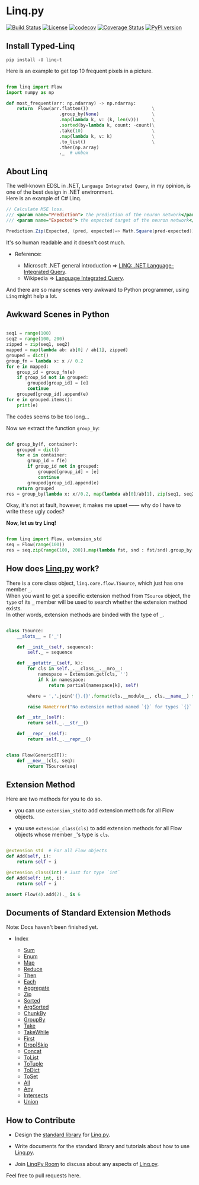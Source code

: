# Linq.py 

[![Build Status](https://travis-ci.org/Xython/Linq.py.svg?branch=typed-linq)](https://travis-ci.org/Xython/Linq.py)
[![License](https://img.shields.io/badge/license-MIT-yellow.svg)](https://github.com/Xython/Linq.py/blob/typed-linq/LICENSE)
[![codecov](https://codecov.io/gh/Xython/Linq.py/branch/typed-linq/graph/badge.svg)](https://codecov.io/gh/Xython/Linq.py)
[![Coverage Status](https://coveralls.io/repos/github/Xython/Linq.py/badge.svg?branch=typed-linq)](https://coveralls.io/github/Xython/Linq.py?branch=typed-linq)
[![PyPI version](https://img.shields.io/pypi/v/Linq.svg)](https://pypi.python.org/pypi/Linq)




## Install Typed-Linq

```
pip install -U linq-t
```

Here is an example to get top 10 frequent pixels in a picture.

```python

from linq import Flow
import numpy as np

def most_frequent(arr: np.ndarray) -> np.ndarray:
    return  Flow(arr.flatten())                        \
                    .group_by(None)                    \
                    .map(lambda k, v: (k, len(v)))     \
                    .sorted(by=lambda k, count: -count)\
                    .take(10)                          \
                    .map(lambda k, v: k)               \
                    .to_list()                         \
                    .then(np.array)
                    ._  # unbox
```


## About Linq

The well-known EDSL in .NET, `Language Integrated Query`, in my opinion, is one of the best design in .NET environment.  
Here is an example of C# Linq.  

```C#
// Calculate MSE loss.
/// <param name="Prediction"> the prediction of the neuron network</param>
/// <param name="Expected"> the expected target of the neuron network</param>

Prediction.Zip(Expected, (pred, expected)=> Math.Square(pred-expected)).Average()
```

It's so human readable and it doesn't cost much.  

- Reference:

    - Microsoft .NET general introduction => [LINQ: .NET Language-Integrated Query](https://msdn.microsoft.com/en-us/library/bb308959.aspx).
    - Wikipedia => [Language Integrated Query](https://en.wikipedia.org/wiki/Language_Integrated_Query).

And there are so many scenes very awkward to Python programmer, using `Linq` might help a lot.  

## Awkward Scenes in Python

```python

seq1 = range(100)
seq2 = range(100, 200)
zipped = zip(seq1, seq2)
mapped = map(lambda ab: ab[0] / ab[1], zipped)
grouped = dict()
group_fn = lambda x: x // 0.2
for e in mapped:
    group_id = group_fn(e)
    if group_id not in grouped:
        grouped[group_id] = [e]
        continue
    grouped[group_id].append(e)
for e in grouped.items():
    print(e)
```

The codes seems to be too long...  

Now we extract the function `group_by`:  

```python

def group_by(f, container):
    grouped = dict()
    for e in container:
        group_id = f(e)
        if group_id not in grouped:
            grouped[group_id] = [e]
            continue
        grouped[group_id].append(e)
    return grouped
res = group_by(lambda x: x//0.2, map(lambda ab[0]/ab[1], zip(seq1, seq2)))
```

Okay, it's not at fault, however, it makes me upset —— why do I have to write these ugly codes?  

**Now, let us try Linq!**

```Python

from linq import Flow, extension_std
seq = Flow(range(100))
res = seq.zip(range(100, 200)).map(lambda fst, snd : fst/snd).group_by(lambda num: num//0.2)._

```


## How does [Linq.py](https://github.com/Xython/Linq.py) work?

There is a core class object, `linq.core.flow.TSource`, which just has one member `_`.  
When you want to get a specific extension method from `TSource` object,
the `type` of its `_` member will be used to search whether the extension method exists.  
In other words, extension methods are binded with the type of `_`.

```python

class TSource:
    __slots__ = ['_']

    def __init__(self, sequence):
        self._ = sequence

    def __getattr__(self, k):
        for cls in self._.__class__.__mro__:
            namespace = Extension.get(cls, '')
            if k in namespace:
                return partial(namespace[k], self)

        where = ','.join('{}.{}'.format(cls.__module__, cls.__name__) for cls in self._.__class__.__mro__)

        raise NameError("No extension method named `{}` for types `{}`.".format(k, where))

    def __str__(self):
        return self._.__str__()

    def __repr__(self):
        return self._.__repr__()


class Flow(Generic[T]):
    def __new__(cls, seq):
        return TSource(seq)

```

## Extension Method

Here are two methods for you to do so.  

- you can use `extension_std` to add extension methods for all Flow objects.  

- you use `extension_class(cls)` to add extension methods for all Flow objects whose member `_`'s type is `cls`.

```python

@extension_std  # For all Flow objects
def Add(self, i):
    return self + i

@extension_class(int) # Just for type `int`
def Add(self: int, i):
    return self + i

assert Flow(4).add(2)._ is 6
```

## Documents of Standard Extension Methods 

Note: Docs haven't been finished yet.

- Index

    - [Sum](https://github.com/Xython/Linq.py/blob/typed-linq/docs/general.md#sum)
    - [Enum](https://github.com/Xython/Linq.py/blob/typed-linq/docs/general.md#enum)
    - [Map](https://github.com/Xython/Linq.py/blob/typed-linq/docs/general.md#map)
    - [Reduce](https://github.com/Xython/Linq.py/blob/typed-linq/docs/general.md#reduce)
    - [Then](https://github.com/Xython/Linq.py/blob/typed-linq/docs/general.md#then)
    - [Each](https://github.com/Xython/Linq.py/blob/typed-linq/docs/general.md#each)
    - [Aggregate](https://github.com/Xython/Linq.py/blob/typed-linq/docs/general.md#aggregate)
    - [Zip](https://github.com/Xython/Linq.py/blob/typed-linq/docs/general.md#zip)
    - [Sorted](https://github.com/Xython/Linq.py/blob/typed-linq/docs/general.md#sorted)
    - [ArgSorted](https://github.com/Xython/Linq.py/blob/typed-linq/docs/general.md#argsorted)
    - [ChunkBy](https://github.com/Xython/Linq.py/blob/typed-linq/docs/general.md#chunkby)
    - [GroupBy](https://github.com/Xython/Linq.py/blob/typed-linq/docs/general.md#groupby)
    - [Take](https://github.com/Xython/Linq.py/blob/typed-linq/docs/general.md#take)
    - [TakeWhile](https://github.com/Xython/Linq.py/blob/typed-linq/docs/general.md#takewhile)
    - [First](https://github.com/Xython/Linq.py/blob/typed-linq/docs/general.md#first)
    - [Drop|Skip](https://github.com/Xython/Linq.py/blob/typed-linq/docs/general.md#drop|skip)
    - [Concat](https://github.com/Xython/Linq.py/blob/typed-linq/docs/general.md#concat)
    - [ToList](https://github.com/Xython/Linq.py/blob/typed-linq/docs/general.md#tolist)
    - [ToTuple](https://github.com/Xython/Linq.py/blob/typed-linq/docs/general.md#totuple)
    - [ToDict](https://github.com/Xython/Linq.py/blob/typed-linq/docs/general.md#todict)
    - [ToSet](https://github.com/Xython/Linq.py/blob/typed-linq/docs/general.md#toset)
    - [All](https://github.com/Xython/Linq.py/blob/typed-linq/docs/general.md#all)
    - [Any](https://github.com/Xython/Linq.py/blob/typed-linq/docs/general.md#any)
    - [Intersects](https://github.com/Xython/Linq.py/blob/typed-linq/docs/set.md#intersects)
    - [Union](https://github.com/Xython/Linq.py/blob/typed-linq/docs/set.md#union)

## How to Contribute 

- Design the [standard library](https://github.com/Xython/Linq.py/tree/typed-linq/linq/standard) for [Linq.py](https://github.com/Xython/Linq.py).

- Write documents for the standard library and tutorials about how to use [Linq.py](https://github.com/Xython/Linq.py).  

- Join [LinqPy Room](https://gitter.im/LinqPy/Lobby) to discuss about any aspects of [Linq.py](https://github.com/Xython/Linq.py).

Feel free to pull requests here.
